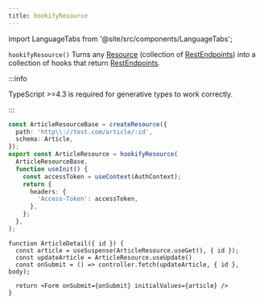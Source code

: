 ```yaml
---
title: hookifyResource
---
```


import LanguageTabs from '@site/src/components/LanguageTabs';

`hookifyResource()` Turns any [Resource](./createResource.md) (collection of [RestEndpoints](./RestEndpoint.md)) into a collection
of hooks that return [RestEndpoints](./RestEndpoint.md).

:::info

TypeScript >=4.3 is required for generative types to work correctly.

:::

```ts title="api/ArticleResource.tsx"
const ArticleResourceBase = createResource({
  path: 'http\\://test.com/article/:id',
  schema: Article,
});
export const ArticleResource = hookifyResource(
  ArticleResourceBase,
  function useInit() {
    const accessToken = useContext(AuthContext);
    return {
      headers: {
        'Access-Token': accessToken,
      },
    };
  },
);
```

```tsx title="ArticleDetail.tsx"
function ArticleDetail({ id }) {
  const article = useSuspense(ArticleResource.useGet(), { id });
  const updateArticle = ArticleResource.useUpdate()
  const onSubmit = () => controller.fetch(updateArticle, { id }, body);

  return <Form onSubmit={onSubmit} initialValues={article} />
}
```
